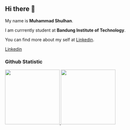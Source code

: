 ## Hi there 👋
 
My name is **Muhammad Shulhan**.<br>
 
I am currrently student at **Bandung Institute of Technology**.<br>

You can find more about my self at [Linkedin](www.linkedin.com/in/muhammad-shulhan-238945221).

[Linkedin](https://www.linkedin.com/in/gilang-adhan/)
 
### Github Statistic
<p align="left">
<a href="https://github.com/penuliscode">
  <img height="180em" src="https://github-readme-stats-eight-theta.vercel.app/api?username=Shulhann&show_icons=true&theme=algolia&include_all_commits=true&count_private=true"/>
  <img height="180em" src="https://github-readme-stats-eight-theta.vercel.app/api/top-langs/?username=Shulhann&layout=compact&layout=compact&theme=algolia"/>
</a>
</p>
